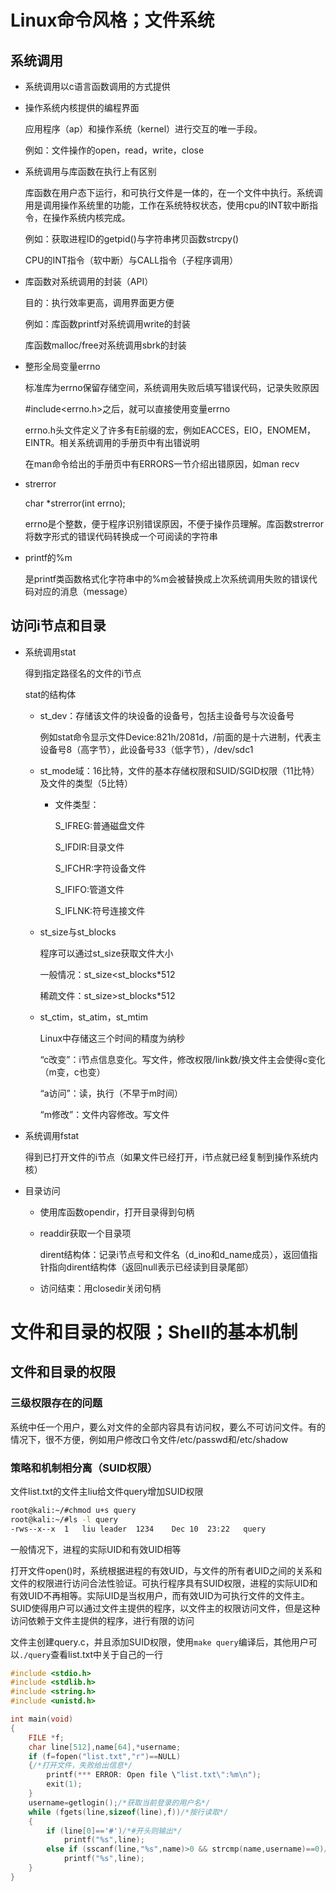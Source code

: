 # Linux命令风格；文件系统

## 系统调用

- 系统调用以c语言函数调用的方式提供

- 操作系统内核提供的编程界面

  应用程序（ap）和操作系统（kernel）进行交互的唯一手段。

  例如：文件操作的open，read，write，close

- 系统调用与库函数在执行上有区别

  库函数在用户态下运行，和可执行文件是一体的，在一个文件中执行。系统调用是调用操作系统里的功能，工作在系统特权状态，使用cpu的INT软中断指令，在操作系统内核完成。

  例如：获取进程ID的getpid()与字符串拷贝函数strcpy()

  CPU的INT指令（软中断）与CALL指令（子程序调用）

- 库函数对系统调用的封装（API）

  目的：执行效率更高，调用界面更方便

  例如：库函数printf对系统调用write的封装

  库函数malloc/free对系统调用sbrk的封装

- 整形全局变量errno

  标准库为errno保留存储空间，系统调用失败后填写错误代码，记录失败原因

  #include<errno.h>之后，就可以直接使用变量errno

  errno.h头文件定义了许多有E前缀的宏，例如EACCES，EIO，ENOMEM，EINTR。相关系统调用的手册页中有出错说明

  在man命令给出的手册页中有ERRORS一节介绍出错原因，如man recv

- strerror

  char *strerror(int errno);

  errno是个整数，便于程序识别错误原因，不便于操作员理解。库函数strerror将数字形式的错误代码转换成一个可阅读的字符串

- printf的%m

  是printf类函数格式化字符串中的%m会被替换成上次系统调用失败的错误代码对应的消息（message）

## 访问i节点和目录

- 系统调用stat

  得到指定路径名的文件的i节点

  stat的结构体

  + st_dev：存储该文件的块设备的设备号，包括主设备号与次设备号

    例如stat命令显示文件Device:821h/2081d，/前面的是十六进制，代表主设备号8（高字节），此设备号33（低字节），/dev/sdc1

  + st_mode域：16比特，文件的基本存储权限和SUID/SGID权限（11比特）及文件的类型（5比特）

    + 文件类型：

      S_IFREG:普通磁盘文件

      S_IFDIR:目录文件

      S_IFCHR:字符设备文件

      S_IFIFO:管道文件

      S_IFLNK:符号连接文件

  + st_size与st_blocks

    程序可以通过st_size获取文件大小

    一般情况：st_size<st_blocks*512

    稀疏文件：st_size>st_blocks*512

  + st_ctim，st_atim，st_mtim

    Linux中存储这三个时间的精度为纳秒

    “c改变”：i节点信息变化。写文件，修改权限/link数/换文件主会使得c变化（m变，c也变）

    “a访问”：读，执行（不早于m时间）

    “m修改”：文件内容修改。写文件

- 系统调用fstat

  得到已打开文件的i节点（如果文件已经打开，i节点就已经复制到操作系统内核）

- 目录访问

  + 使用库函数opendir，打开目录得到句柄

  + readdir获取一个目录项

    dirent结构体：记录i节点号和文件名（d_ino和d_name成员），返回值指针指向dirent结构体（返回null表示已经读到目录尾部）

  + 访问结束：用closedir关闭句柄

# 文件和目录的权限；Shell的基本机制

## 文件和目录的权限

### 三级权限存在的问题

系统中任一个用户，要么对文件的全部内容具有访问权，要么不可访问文件。有的情况下，很不方便，例如用户修改口令文件/etc/passwd和/etc/shadow

### 策略和机制相分离（SUID权限）

文件list.txt的文件主liu给文件query增加SUID权限

```bash
root@kali:~/#chmod u+s query
root@kali:~/#ls -l query
-rws--x--x	1	liu	leader	1234	Dec	10	23:22	query
```

一般情况下，进程的实际UID和有效UID相等

打开文件open()时，系统根据进程的有效UID，与文件的所有者UID之间的关系和文件的权限进行访问合法性验证。可执行程序具有SUID权限，进程的实际UID和有效UID不再相等。实际UID是当权用户，而有效UID为可执行文件的文件主。SUID使得用户可以通过文件主提供的程序，以文件主的权限访问文件，但是这种访问依赖于文件主提供的程序，进行有限的访问

文件主创建query.c，并且添加SUID权限，使用`make query`编译后，其他用户可以`./query`查看list.txt中关于自己的一行

```c
#include <stdio.h>
#include <stdlib.h>
#include <string.h>
#include <unistd.h>

int main(void)
{
    FILE *f;
    char line[512],name[64],*username;
    if (f=fopen("list.txt","r")==NULL)
    {/*打开文件，失败给出信息*/
        printf(*** ERROR: Open file \"list.txt\":%m\n");
        exit(1);
    }
    username=getlogin();/*获取当前登录的用户名*/
    while (fgets(line,sizeof(line),f))/*按行读取*/
    {
        if (line[0]=='#')/*#开头则输出*/
            printf("%s",line);
        else if (sscanf(line,"%s",name)>0 && strcmp(name,username)==0)/*从字符串中取第一个单词，如果和当前用户名相同则输出行*/
            printf("%s",line);  
    }
}
```

